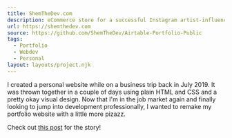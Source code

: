 ```yaml
---
title: ShemTheDev.com
description: eCommerce store for a successful Instagram artist-influencer
url: https://shemthedev.com
source: https://github.com/ShemTheDev/Airtable-Portfolio-Public
tags:
  - Portfolio
  - Webdev
  - Personal
layout: layouts/project.njk
---
```

I created a personal website while on a business trip back in July 2019. It was thrown together in a couple of days using plain HTML and CSS and a pretty okay visual design. Now that I'm in the job market again and finally looking to jump into development professionally, I wanted to remake my portfolio website with a little more pizazz.

Check out [this post](https://lucid-kepler-792ee1.netlify.com/posts/mvp-to-v1/) for the story!